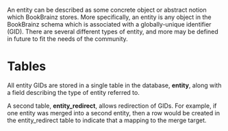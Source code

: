 An entity can be described as some concrete object or abstract notion which
BookBrainz stores. More specifically, an entity is any object in the BookBrainz
schema which is associated with a globally-unique identifier (GID). There are
several different types of entity, and more may be defined in future to fit the
needs of the community.

Tables
======

All entity GIDs are stored in a single table in the database, **entity**, along
with a field describing the type of entity referred to.

A second table, **entity_redirect**, allows redirection of GIDs. For example, if
one entity was merged into a second entity, then a row would be created in the
entity_redirect table to indicate that a mapping to the merge target.

